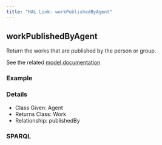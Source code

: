 ```yaml
---
title: "HAL Link: workPublishedByAgent"
---
```


## workPublishedByAgent

Return the works that are published by the person or group.

See the related [model documentation](/model/document/#creation-and-publication)

### Example




### Details

* Class Given: Agent
* Returns Class: Work
* Relationship: publishedBy


### SPARQL
```

```

